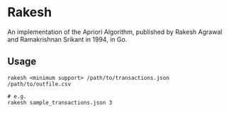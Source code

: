 # Rakesh

An implementation of the Apriori Algorithm, published by Rakesh Agrawal and Ramakrishnan Srikant in 1994, in Go.

## Usage

```shell
rakesh <minimum support> /path/to/transactions.json /path/to/outfile.csv

# e.g.
rakesh sample_transactions.json 3
```
